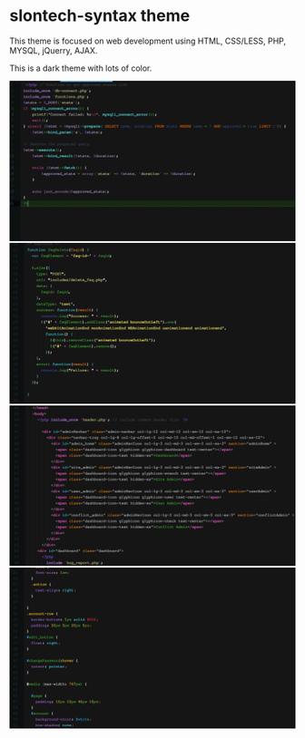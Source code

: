 # slontech-syntax theme

This theme is focused on web development using HTML, CSS/LESS, PHP, MYSQL, jQuerry, AJAX.

This is a dark theme with lots of color.


![A screenshot of your theme](screenshots/screenshot-1.png)
![A screenshot of your theme](screenshots/screenshot-2.png)
![A screenshot of your theme](screenshots/screenshot-3.png)
![A screenshot of your theme](screenshots/screenshot-4.png)
